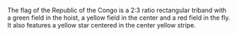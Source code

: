 The flag of the Republic of the Congo is a 2:3 ratio rectangular triband with a green field in the hoist, a yellow field in the center and a red field in the fly. It also features a yellow star centered in the center yellow stripe.